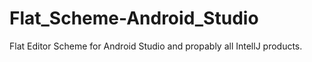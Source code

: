 Flat_Scheme-Android_Studio
==========================

Flat Editor Scheme for Android Studio and propably all IntellJ products.
